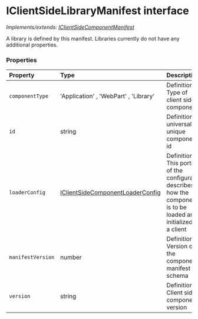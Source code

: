 # IClientSideLibraryManifest interface

_Implements/extends: [IClientSideComponentManifest](IClientSideComponentManifest.md)_

A library is defined by this manifest. Libraries currently do not have any additional properties. 





### Properties

| Property	   | Type	| Description|
|:-------------|:-------|:-----------|
|`componentType`      | 'Application' , 'WebPart' , 'Library' | Definition: Type of client side component |
|`id`      | string | Definition: A universally unique component id |
|`loaderConfig`      | [IClientSideComponentLoaderConfig](IClientSideComponentLoaderConfig.md) | Definition: This portion of the configuration describes how the component is to be loaded and initialized by a  client |
|`manifestVersion`      | number | Definition: Version of the component manifest schema |
|`version`      | string | Definition: Client side component version |




